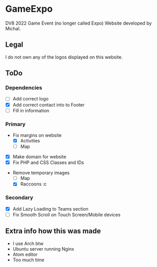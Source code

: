 # GameExpo
DV8 2022 Game Event (no longer called Expo) Website developed by Michal.

## Legal
I do not own any of the logos displayed on this website.

## ToDo
### Dependencies
  - [ ] Add correct logo
  - [x] Add correct contact into to Footer
  - [ ] Fill in information

### Primary
- Fix margins on website
  - [x] Activities
  - [ ] Map
- [x] Make domain for website
- [x] Fix PHP and CSS Classes and IDs
- Remove temporary images
  - [ ] Map
  - [x] Raccoons :c

### Secondary
  - [x] Add Lazy Loading to Teams section
  - [ ] Fix Smooth Scroll on  Touch Screen/Mobile devices

## Extra info how this was made
  - I use Arch btw
  - Ubuntu server running Nginx
  - Atom editor
  - Too much time
